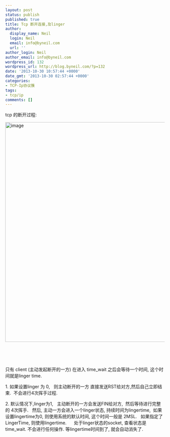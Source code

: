 ```yaml
---
layout: post
status: publish
published: true
title: Tcp 断开连接,及linger
author:
  display_name: Neil
  login: Neil
  email: info@byneil.com
  url: ''
author_login: Neil
author_email: info@byneil.com
wordpress_id: 132
wordpress_url: http://blog.byneil.com/?p=132
date: '2013-10-30 10:57:44 +0000'
date_gmt: '2013-10-30 02:57:44 +0000'
categories:
- TCP-Ip协议簇
tags:
- tcp/ip
comments: []
---
```

<p>tcp 的断开过程:</p>
<p><a href="http://blog.byneil.com/wp-content/uploads/2013/10/image.png"><img class="alignnone size-full wp-image-133" alt="image" src="http://blog.byneil.com/wp-content/uploads/2013/10/image.png" width="980" height="692" /></a></p>
<p>&nbsp;</p>
<p>&nbsp;</p>
<p>只有 client (主动发起断开的一方) 在进入 time_wait 之后会等待一个时间, 这个时间就是linger time.</p>
<p>1. 如果设置linger 为 0, &nbsp; 则主动断开的一方 直接发送RST给对方,然后自己立即结束. &nbsp;不会进行4次挥手过程.</p>
<p>2. 默认情况下,linger为1, &nbsp; 主动断开的一方会发送FIN给对方, &nbsp;然后等待进行完整的 4次挥手. &nbsp; 然后, 主动一方会进入一个linger状态, 持续时间为lingertime, &nbsp;如果设置lingertime为0, 则使用系统的默认时间, 这个时间一般是 2MSL. &nbsp; 如果指定了 LingerTime, 则使用lingertime. &nbsp; &nbsp; &nbsp;处于linger状态的socket, 查看状态是 time_wait. 不会进行任何操作. 等lingertime时间到了, 就会自动消失了.</p>
<p>&nbsp;</p>
<p>&nbsp;</p>
<p>&nbsp;</p>
<p>&nbsp;</p>
<p>&nbsp;</p>
<p>&nbsp;</p>
<p>&nbsp;</p>
